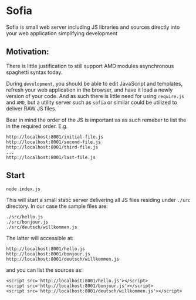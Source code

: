 # Sofia
Sofia is small web server including JS libraries and sources directly into your web application simplifying development

## Motivation:

There is little justification to still support AMD modules asynchronous spaghetti syntax today.

During `development`, you should be able to edit JavaScript and templates, refresh your web application in the browser, and have it load a newly version of your code. And as such there is little need for using `require.js` and `AMD`, but a utility server such as `sofia` or similar could be utilized to deliver RAW JS files. 

Bear in mind the order of the JS is important as as such remeber to list the in the required order. E.g.

```
http://localhost:8001/initial-file.js
http://localhost:8001/second-file.js
http://localhost:8001/third-file.js
...
http://localhost:8001/last-file.js
```

Start
---
```
node index.js
```

This will start a small static server delivering all JS files residing under `./src` directory. In our case the sample files are:

```
./src/hello.js
./src/bonjour.js
./src/deutsch/willkommen.js

```

The latter will accessible at:

```
http://localhost:8001/hello.js
http://localhost:8001/bonjour.js
http://localhost:8001/deutsch/willkommen.js
```

and you can list the sources as:

```
<script src='http://localhost:8001/hello.js'></script>
<script src='http://localhost:8001/bonjour.js'></script>
<script src='http://localhost:8001/deutsch/willkommen.js'></script>
```


